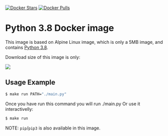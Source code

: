 [![Docker Stars](https://img.shields.io/docker/stars/frolvlad/alpine-python3.svg?style=flat-square)](https://hub.docker.com/r/frolvlad/alpine-python3/)
[![Docker Pulls](https://img.shields.io/docker/pulls/frolvlad/alpine-python3.svg?style=flat-square)](https://hub.docker.com/r/frolvlad/alpine-python3/)


Python 3.8 Docker image
=======================

This image is based on Alpine Linux image, which is only a 5MB image, and contains
[Python 3.8](https://www.python.org/).

Download size of this image is only:

[![](https://images.microbadger.com/badges/image/frolvlad/alpine-python3.svg)](http://microbadger.com/images/frolvlad/alpine-python3 "Get your own image badge on microbadger.com")


Usage Example
-------------

```bash
$ make run PATH="./main.py"
```

Once you have run this command you will run ./main.py Or use it interactivelly:

```bash
$ make run
```


NOTE: `pip`/`pip3` is also available in this image.
